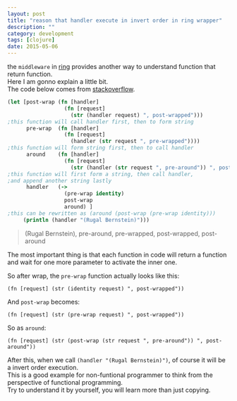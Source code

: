 ```yaml
---
layout: post
title: "reason that handler execute in invert order in ring wrapper"
description: ""
category: development
tags: [clojure]
date: 2015-05-06
---
```


the `middleware` in [ring](https://github.com/ring-clojure/ring/wiki/Concepts#middleware) provides another way to understand function that return function.  
Here I am gonno explain a little bit.  
The code below comes from [stackoverflow](http://stackoverflow.com/a/19456920/1242236).
```clojure
(let [post-wrap (fn [handler]
                  (fn [request]
                    (str (handler request) ", post-wrapped")))
;this function will call handler first, then to form string
      pre-wrap  (fn [handler]
                  (fn [request]
                    (handler (str request ", pre-wrapped"))))
;this function will form string first, then to call handler
      around    (fn [handler]
                  (fn [request]
                    (str (handler (str request ", pre-around")) ", post-around")))
;this function will first form a string, then call handler,
;and append another string lastly
      handler   (-> 
                  (pre-wrap identity)
                  post-wrap
                  around) ]
;this can be rewritten as (around (post-wrap (pre-wrap identity)))
     (println (handler "(Rugal Bernstein)")))
```
>(Rugal Bernstein), pre-around, pre-wrapped, post-wrapped, post-around


The most important thing is that each function in code will return a function and wait for one more parameter to activate the inner one.  

So after wrap, the `pre-wrap` function actually looks like this:  

    (fn [request] (str (identity request) ", post-wrapped"))

And `post-wrap` becomes:  

    (fn [request] (str (pre-wrap request) ", post-wrapped"))

So as `around`:  

    (fn [request] (str (post-wrap (str request ", pre-around")) ", post-around"))

After this, when we call `(handler "(Rugal Bernstein)")`, of course it will be a invert order execution.  
This is a good example for non-funtional programmer to think from the perspective of functional programming.  
Try to understand it by yourself, you will learn more than just copying.
